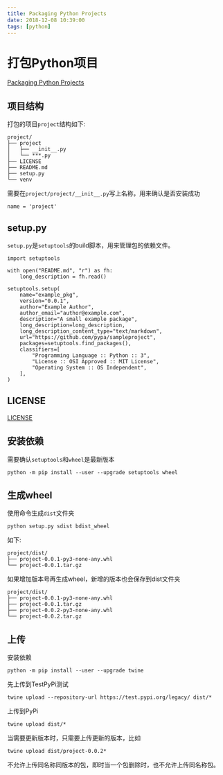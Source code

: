 ```yaml
---
title: Packaging Python Projects
date: 2018-12-08 10:39:00
tags: [python]
---
```


# 打包Python项目
[Packaging Python Projects](https://packaging.python.org/tutorials/packaging-projects/)

## 项目结构
打包的项目`project`结构如下:
```
project/
├── project
│   ├── __init__.py
│   └── ***.py
├── LICENSE
├── README.md
├── setup.py
└── venv
```

需要在`project/project/__init__.py`写上名称，用来确认是否安装成功
```
name = 'project'
```

## setup.py
`setup.py`是`setuptools`的build脚本，用来管理包的依赖文件。
```
import setuptools

with open("README.md", "r") as fh:
    long_description = fh.read()

setuptools.setup(
    name="example_pkg",
    version="0.0.1",
    author="Example Author",
    author_email="author@example.com",
    description="A small example package",
    long_description=long_description,
    long_description_content_type="text/markdown",
    url="https://github.com/pypa/sampleproject",
    packages=setuptools.find_packages(),
    classifiers=[
        "Programming Language :: Python :: 3",
        "License :: OSI Approved :: MIT License",
        "Operating System :: OS Independent",
    ],
)
```

## LICENSE
[LICENSE](https://choosealicense.com/)

## 安装依赖
需要确认`setuptools`和`wheel`是最新版本
```
python -m pip install --user --upgrade setuptools wheel
```

## 生成wheel
使用命令生成`dist`文件夹
```
python setup.py sdist bdist_wheel
```

如下:
```
project/dist/
├── project-0.0.1-py3-none-any.whl
└── project-0.0.1.tar.gz
```

如果增加版本号再生成wheel，新增的版本也会保存到dist文件夹
```
project/dist/
├── project-0.0.1-py3-none-any.whl
├── project-0.0.1.tar.gz
├── project-0.0.2-py3-none-any.whl
└── project-0.0.2.tar.gz
```

## 上传
安装依赖
```
python -m pip install --user --upgrade twine
```

先上传到TestPyPi测试
```
twine upload --repository-url https://test.pypi.org/legacy/ dist/*
```

上传到PyPi
```
twine upload dist/*
```

当需要更新版本时，只需要上传更新的版本，比如
```
twine upload dist/project-0.0.2*
```

不允许上传同名称同版本的包，即时当一个包删除时，也不允许上传同名称包。
